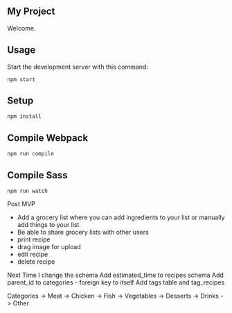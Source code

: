 My Project
---

Welcome.



Usage
---

Start the development server with this command:

```
npm start
```


Setup
---

```
npm install
```


Compile Webpack
---

```
npm run compile
```


Compile Sass
---

```
npm run watch
```

Post MVP
* Add a grocery list where you can add ingredients to your list or manually add things to your list
* Be able to share grocery lists with other users
* print recipe
* drag image for upload
* edit recipe
* delete recipe

Next Time I change the schema
Add estimated_time to recipes schema
Add parent_id to categories - foreign key to itself
Add tags table and tag_recipes

Categories
-> Meat
-> Chicken
-> Fish
-> Vegetables
-> Desserts
-> Drinks
-> Other

